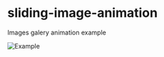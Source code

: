 # sliding-image-animation

Images galery animation example

![Example](https://github.com/amaliaka/sliding-image-animation/blob/main/assets/example.gif?raw=true)
